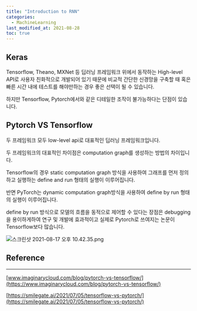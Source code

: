 ```yaml
---
title: "Introduction to RNN"
categories: 
  - MachineLearning
last_modified_at: 2021-08-28
toc: true
---
```

## Keras

Tensorflow, Theano, MXNet 등 딥러닝 프레임워크 위에서 동작하는 High-level API로 사용자 친화적으로 개발되어 있기 때문에 비교적 간단한 신경망을 구축할 때 혹은 빠른 시간 내에 테스트를 해야만하는 경우 좋은 선택이 될 수 있습니다. 

하지만 Tensorflow, Pytorch에서와 같은 디테일한 조작이 불가능하다는 단점이 있습니다.

## Pytorch VS Tensorflow

두 프레임워크 모두 low-level api로 대표적인 딥러닝 프레임워크입니다.

두 프레임워크의 대표적인 차이점은 computation graph를 생성하는 방법의 차이입니다.

Tensorflow의 경우 static computation graph 방식을 사용하여 그래프를 먼저 정의하고 실행하는 define and run 형태의 실행이 이루어집니다. 

반면 PyTorch는 dynamic computation graph방식을 사용하여 define by run 형태의 실행이 이루어집니다.

define by run 방식으로 모델의 흐름을 동적으로 제어할 수 있다는 장점은 debugging을 용이하게하여 연구 및 개발에 효과적이고 실제로 Pytorch로 쓰여지는 논문이 Tensorflow보다 많습니다.

![스크린샷 2021-08-17 오후 10.42.35.png](Keras,%20Tensorflow,%20Pytorch%20de76d79a166f4bb8a83ab21d92701953/%E1%84%89%E1%85%B3%E1%84%8F%E1%85%B3%E1%84%85%E1%85%B5%E1%86%AB%E1%84%89%E1%85%A3%E1%86%BA_2021-08-17_%E1%84%8B%E1%85%A9%E1%84%92%E1%85%AE_10.42.35.png)

## Reference

---

[www.imaginarycloud.com/blog/pytorch-vs-tensorflow/](https://www.imaginarycloud.com/blog/pytorch-vs-tensorflow/)

[https://smilegate.ai/2021/07/05/tensorflow-vs-pytorch/](https://smilegate.ai/2021/07/05/tensorflow-vs-pytorch/)